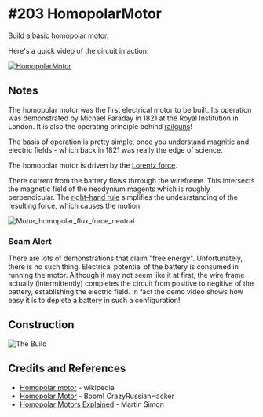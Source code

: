 # #203 HomopolarMotor

Build a basic homopolar motor.

Here's a quick video of the circuit in action:

[![HomopolarMotor](http://img.youtube.com/vi/2aZ0dwhBsBo/0.jpg)](http://www.youtube.com/watch?v=2aZ0dwhBsBo)

## Notes

The homopolar motor was the first electrical motor to be built.
Its operation was demonstrated by Michael Faraday in 1821 at the Royal Institution in London.
It is also the operating principle behind [railguns](https://en.wikipedia.org/wiki/Railgun)!

The basis of operation is pretty simple, once you understand magnitic and electric fields - which
back in 1821 was really the edge of science.

The homopolar motor is driven by the
[Lorentz force](https://en.wikipedia.org/wiki/Lorentz_force).

There current from the battery flows thrrough the wirefreme.
This intersects the magnetic field of the neodynium magents which is roughly perpendicular.
The
[right-hand rule](https://en.wikipedia.org/wiki/Right-hand_rule)
simplifies the undesrstanding of the resulting force, which causes the motion.

![Motor_homopolar_flux_force_neutral](https://en.wikipedia.org/wiki/Homopolar_motor#/media/File:Motor_homopolar_flux_force_neutral.png)

### Scam Alert

There are lots of demonstrations that claim "free energy". Unfortunately, there is no such thing.
Electrical potential of the battery is consumed in running the motor. Although it may not seem like it at first,
the wire frame actually (intermittently) completes the circuit from positive to negitive of the battery,
establishing the electric field. In fact the demo video shows how easy it is to deplete a battery in such a configuration!

## Construction

![The Build](./assets/HomopolarMotor_build.jpg?raw=true)

## Credits and References
* [Homopolar motor](https://en.wikipedia.org/wiki/Homopolar_motor) - wikipedia
* [Homopolar Motor](https://youtu.be/wUqbvHOW6Us) - Boom! CrazyRussianHacker
* [Homopolar Motors Explained](https://www.youtube.com/watch?v=ttD3Jw9OfOI) - Martin Simon
